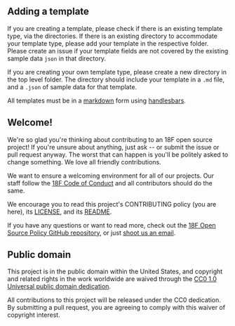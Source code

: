 ## Adding a template
If you are creating a template, please check if there is an existing template type, via the directories. If there is an existing directory to accommodate your template type, please add your template in the respective folder. Please create an issue if your template fields are not covered by the existing sample data `json` in that directory.

If you are creating your own template type, please create a new directory in the top level folder. The directory should include your template in a `.md` file, and a `.json` of sample data for that template.

All templates must be in a [markdown](https://daringfireball.net/projects/markdown/) form using [handlesbars](http://handlebarsjs.com/).

## Welcome!

We're so glad you're thinking about contributing to an 18F open source project! If you're unsure about anything, just ask -- or submit the issue or pull request anyway. The worst that can happen is you'll be politely asked to change something. We love all friendly contributions.

We want to ensure a welcoming environment for all of our projects. Our staff follow the [18F Code of Conduct](https://github.com/18F/code-of-conduct/blob/master/code-of-conduct.md) and all contributors should do the same.

We encourage you to read this project's CONTRIBUTING policy (you are here), its [LICENSE](LICENSE.md), and its [README](README.md).

If you have any questions or want to read more, check out the [18F Open Source Policy GitHub repository]( https://github.com/18f/open-source-policy), or just [shoot us an email](mailto:18f@gsa.gov).

## Public domain

This project is in the public domain within the United States, and
copyright and related rights in the work worldwide are waived through
the [CC0 1.0 Universal public domain dedication](https://creativecommons.org/publicdomain/zero/1.0/).

All contributions to this project will be released under the CC0
dedication. By submitting a pull request, you are agreeing to comply
with this waiver of copyright interest.
